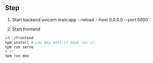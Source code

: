 ## Step
1. Start backend
uvicorn main:app --reload --host 0.0.0.0 --port 5000

2. Start frontend
```bash
cd ./frontend
npm install # you may omit if have run it.
npm run serve
# or
npm run dev
```